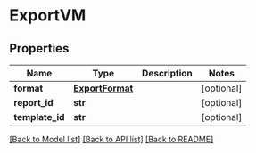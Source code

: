# ExportVM


## Properties
Name | Type | Description | Notes
------------ | ------------- | ------------- | -------------
**format** | [**ExportFormat**](ExportFormat.md) |  | [optional] 
**report_id** | **str** |  | [optional] 
**template_id** | **str** |  | [optional] 

[[Back to Model list]](../README.md#documentation-for-models) [[Back to API list]](../README.md#documentation-for-api-endpoints) [[Back to README]](../README.md)


